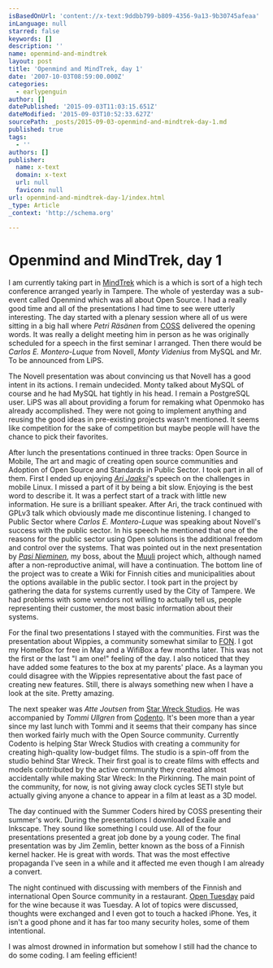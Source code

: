 ```yaml
---
isBasedOnUrl: 'content://x-text:9ddbb799-b809-4356-9a13-9b30745afeaa'
inLanguage: null
starred: false
keywords: []
description: ''
name: openmind-and-mindtrek
layout: post
title: 'Openmind and MindTrek, day 1'
date: '2007-10-03T08:59:00.000Z'
categories:
  - earlypenguin
author: []
datePublished: '2015-09-03T11:03:15.651Z'
dateModified: '2015-09-03T10:52:33.627Z'
sourcePath: _posts/2015-09-03-openmind-and-mindtrek-day-1.md
published: true
tags:
  - ''
authors: []
publisher:
  name: x-text
  domain: x-text
  url: null
  favicon: null
url: openmind-and-mindtrek-day-1/index.html
_type: Article
_context: 'http://schema.org'

---
```

# Openmind and MindTrek, day 1

I am currently taking part in [MindTrek][0]
which is a which is sort of a high tech conference arranged yearly
in Tampere. The whole of yesterday was a sub-event called Openmind
which was all about Open Source. I had a really good time and all of
the presentations I had time to see were utterly interesting. The day
started with a plenary session where all of us were sitting in a big
hall where _Petri Räsänen_ from [COSS][1]
delivered the opening words. It was really a delight meeting him in
person as he was originally scheduled for a speech in the first
seminar I arranged. Then there would be _Carlos E. Montero-Luque_
from Novell, _Monty Videnius_ from MySQL and Mr. 
To be announced from LiPS.

The Novell presentation was about convincing us that Novell has a
good intent in its actions. I remain undecided. Monty talked about
MySQL of course and he had MySQL hat tightly in his head. I remain
a PostgreSQL user. LiPS was all about providing a forum for remaking
what Openmoko has already accomplished. They were not going to
implement anything and reusing the good ideas in pre-existing
projects wasn't mentioned. It seems like competition for the sake of
competition but maybe people will have the chance to pick their
favorites.

After lunch the presentations continued in three tracks: Open Source
in Mobile, The art and magic of creating open source communities and
Adoption of Open Source and Standards in Public Sector. I took part
in all of them. First I ended up enjoying
_[Ari Jaaksi][2]_'s speech on the
challenges in mobile Linux. I missed a part of it by being a bit
slow. Enjoying is the best word to describe it. It was a perfect
start of a track with little new information. He sure is a brilliant
speaker. After Ari, the track continued with GPLv3 talk which
obviously made me discontinue listening. I changed to Public Sector
where _Carlos E. Montero-Luque_ was speaking about Novell's success
with the public sector. In his speech he mentioned that one of the
reasons for the public sector using Open solutions is the additional
freedom and control over the systems. That was pointed out in the
next presentation by _[Pasi Nieminen][3]_, my
boss, about the [Muuli][4] project which, 
although named after a non-reproductive animal, will have a 
continuation. The bottom line of the project was to create a Wiki for 
Finnish cities and municipalities about the options available in the 
public sector. I took part in the project by gathering the data for 
systems currently used by the City of Tampere. We had problems with 
some vendors not willing to actually tell us, people representing 
their customer, the most basic information about their systems.

For the final two presentations I stayed with the communities. First
was the presentation about Wippies, a community somewhat similar to
[FON][5]. I got my HomeBox for free in May and a
WifiBox a few months later. This was not the first or the last "I am
one!" feeling of the day. I also noticed that they have added some
features to the box at my parents' place. As a layman you could
disagree with the Wippies representative about the fast pace of
creating new features. Still, there is always something new when I
have a look at the site. Pretty amazing.

The next speaker was _Atte Joutsen_ from
[Star Wreck Studios][6]. He was
accompanied by _Tommi Ullgren_ from [Codento][7].
It's been more than a year since my last lunch with Tommi and it
seems that their company has since then worked fairly much with the
Open Source community. Currently Codento is helping Star Wreck
Studios with creating a community for creating high-quality
low-budget films. The studio is a spin-off from the studio behind
Star Wreck. Their first goal is to create films with effects and
models contributed by the active community they created almost
accidentally while making Star Wreck: In the Pirkinning. The main
point of the community, for now, is not giving away clock cycles SETI
style but actually giving anyone a chance to appear in a film at
least as a 3D model.

The day continued with the Summer Coders hired by COSS presenting
their summer's work. During the presentations I downloaded Exaile and 
Inkscape. They sound like something I could use. All of the four 
presentations presented a great job done by a young coder. The final 
presentation was by Jim Zemlin, better known as the boss of a Finnish 
kernel hacker. He is great with words. That was the most effective 
propaganda I've seen in a while and it affected me even though I am 
already a convert.

The night continued with discussing with members of the Finnish and
international Open Source community in a restaurant.
[Open Tuesday][8] paid for the
wine because it was Tuesday. A lot of topics were discussed, thoughts
were exchanged and I even got to touch a hacked iPhone. Yes, it isn't
a good phone and it has far too many security holes, some of them
intentional.

I was almost drowned in information but somehow I still had the
chance to do some coding. I am feeling efficient!

[0]: http://www.mindtrek.org/
[1]: http://www.coss.fi/
[2]: http://jaaksi.blogspot.com/
[3]: http://www.nomovok.com/
[4]: http://wiki.kuntait.fi/muuli/
[5]: http://www.fon.com/
[6]: http://www.starwreckstudios.com/
[7]: http://www.codento.fi/
[8]: http://www.open-tuesday.com/